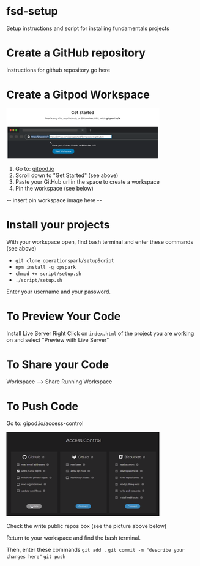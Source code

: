 # fsd-setup
Setup instructions and script for installing fundamentals projects

# Create a GitHub repository

Instructions for github repository go here

# Create a Gitpod Workspace

<img style="width: 400px" src="https://github.com/OperationSpark/fsd-setup/blob/master/create-workspace-gitpod.png?raw=true">

1. Go to: <a href=gitpod.io>gitpod.io</a>
2. Scroll down to "Get Started" (see above)
3. Paste your GitHub url in the space to create a workspace
4. Pin the workspace (see below)

-- insert pin workspace image here -- 

# Install your projects

With your workspace open, find bash terminal and enter these commands (see above)
* `git clone operationspark/setupScript`
* `npm install -g opspark`
* `chmod +x script/setup.sh`
* `./script/setup.sh`

Enter your username and your password.

# To Preview Your Code
Install Live Server
Right Click on `index.html` of the project you are working on and select "Preview with Live Server"

# To Share your Code

Workspace --> Share Running Workspace

# To Push Code

Go to: gipod.io/access-control

<img style="width: 400px" src="https://github.com/OperationSpark/fsd-setup/blob/master/authorize-github-push.png?raw=true">

Check the write public repos box (see the picture above below)

Return to your workspace and find the bash terminal.

Then, enter these commands
`git add .`
`git commit -m "describe your changes here"`
`git push`
